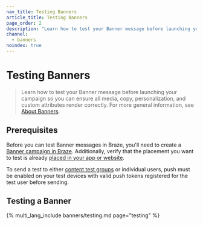 ```yaml
---
nav_title: Testing Banners
article_title: Testing Banners
page_order: 2
description: "Learn how to test your Banner message before launching your campaign so you can ensure all media, copy, personalization, and custom attributes render correctly."
channel:
  - banners
noindex: true
---
```


# Testing Banners

> Learn how to test your Banner message before launching your campaign so you can ensure all media, copy, personalization, and custom attributes render correctly. For more general information, see [About Banners]({{site.baseurl}}/developer_guide/banners).

## Prerequisites

Before you can test Banner messages in Braze, you'll need to create a [Banner campaign in Braze]({{site.baseurl}}/user_guide/message_building_by_channel/banners/creating_campaigns/). Additionally, verify that the placement you want to test is already [placed in your app or website]({{site.baseurl}}/developer_guide/banners/placements). 

To send a test to either [content test groups]({{site.baseurl}}/user_guide/administrative/app_settings/developer_console/internal_groups_tab/#content-test-groups) or individual users, push must be enabled on your test devices with valid push tokens registered for the test user before sending.

## Testing a Banner

{% multi_lang_include banners/testing.md page="testing" %}
